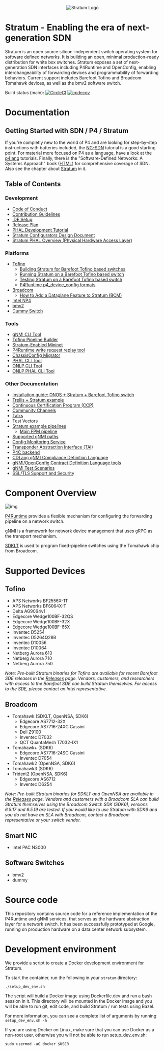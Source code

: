 

<!--
Copyright 2018 Google LLC
Copyright 2018-present Open Networking Foundation

SPDX-License-Identifier: Apache-2.0
-->

<p align="center">
  <img alt="Stratum Logo" src="stratum/docs/images/stratum-logo.png">
</p>

# Stratum - Enabling the era of next-generation SDN

Stratum is an open source silicon-independent switch operating system for
software defined networks. It is building an open, minimal production-ready
distribution for white box switches. Stratum exposes a set of next-generation
SDN interfaces including P4Runtime and OpenConfig, enabling interchangeability
of forwarding devices and programmability of forwarding behaviors. Current
support includes Barefoot Tofino and Broadcom Tomahawk devices, as well as the
bmv2 software switch.

Build status (main): [![CircleCI](https://circleci.com/gh/stratum/stratum/tree/main.svg?style=svg)](https://circleci.com/gh/stratum/stratum/tree/main)
[![codecov](https://codecov.io/gh/stratum/stratum/branch/main/graph/badge.svg)](https://codecov.io/gh/stratum/stratum)

# Documentation

## Getting Started with SDN / P4 / Stratum

If you're completly new to the world of P4 and are looking for step-by-step
instructions with batteries included, the
[NG-SDN](https://github.com/opennetworkinglab/ngsdn-tutorial) tutorial is a good
starting point. For material more focused on P4 as a language, have a look at
the [p4lang](https://github.com/p4lang/tutorials) tutorials. Finally, there is
the "Software-Defined Networks: A Systems Approach" book
([HTML](https://sdn.systemsapproach.org/)) for comprehensive coverage of SDN.
Also see the chapter about
[Stratum](https://sdn.systemsapproach.org/stratum.html#thin-switch-os) in it.

## Table of Contents
### Development

- [Code of Conduct](/CODE_OF_CONDUCT.md)
- [Contribution Guidelines](/CONTRIBUTING.md)
- [IDE Setup](https://github.com/stratum/stratum/wiki/IDE-setup-for-development)
- [Release Plan](stratum/stratum/docs/release_plan.md)
- [PHAL Development Tutorial](/stratum/docs/phal_development_tutorial.md)
- [Stratum Configurators Design Document](/stratum/docs/configurators.md)
- [Stratum PHAL Overview (Physical Hardware Access Layer)](/stratum/docs/phal.md)

### Platforms

- [Tofino](/stratum/hal/bin/barefoot/README.md)
  - [Building Stratum for Barefoot Tofino based switches](/stratum/hal/bin/barefoot/README.build.md)
  - [Running Stratum on a Barefoot Tofino based switch](/stratum/hal/bin/barefoot/README.run.md)
  - [Testing Stratum on a Barefoot Tofino based switch](/stratum/hal/bin/barefoot/README.test.md)
  - [P4Runtime p4_device_config formats](/stratum/hal/bin/barefoot/README.pipeline.md)
- [Broadcom](/stratum/hal/bin/bcm/standalone/README.md)
  - [How to Add a Dataplane Feature to Stratum (BCM)](/stratum/docs/extenting_stratum_bcm.md)
- [Intel NP4](/stratum/hal/bin/np4intel/docker/README.md)
- [bmv2](/stratum/hal/bin/bmv2/README.md)
- [Dummy Switch](/stratum/hal/bin/dummy/README.md)

### Tools

- [gNMI CLI Tool](/stratum/tools/gnmi/README.md)
- [Tofino Pipeline Builder](/stratum/hal/bin/barefoot/README.pipeline.md#stratum-bfpipelineconfig-format-and-the-bfpipelinebuilder)
- [Stratum-Enabled Mininet](/tools/mininet/README.md)
- [P4Runtime write request replay tool](/stratum/tools/stratum_replay/README.md)
- [ChassisConfig Migrator](/stratum/hal/config/chassis_config_migrator.cc)
- [PHAL CLI Tool](/stratum/hal/lib/phal/phal_cli.cc)
- [ONLP CLI Tool](/stratum/hal/lib/phal/onlp/onlp_cli.cc)
- [ONLP PHAL CLI Tool](/stratum/hal/lib/phal/onlp/onlp_phal_cli.cc)

### Other Documentation

- [Installation guide: ONOS + Stratum + Barefoot Tofino switch](/stratum/docs/setup_guide_barefoot_tofino_onos.md)
- [Trellis + Stratum example](/tools/mininet/examples/trellis/README.md)
- [Continuous Certification Program (CCP)](https://wiki.opennetworking.org/display/COM/Stratum+Continuous+Certification+Program)
- [Community Channels](https://github.com/stratum/stratum/wiki/Discuss)
- [Talks](https://github.com/stratum/stratum/wiki/Talks)
- [Test Vectors](https://github.com/stratum/testvectors/blob/master/docs/testvectors_overview.md)
- [Stratum example pipelines](/stratum/pipelines/README.md)
  - [Main FPM pipeline](/stratum/pipelines/main/README.md)
- [Supported gNMI paths](/stratum/docs/gnmi/supported-paths.md)
- [Config Monitoring Service](/stratum/docs/gnmi/README.md)
- [Transponder Abstraction Interface (TAI)](/stratum/docs/tai/README.md)
- [P4C backend](/stratum/p4c_backends/README.md)
- [CDLang gNMI Compliance Definition Language](/stratum/testing/cdlang/g3doc/cdlang.md)
- [gNMI/OpenConfig Contract Definition Language tools](/stratum/testing/cdlang/README.md)
- [gNMI Test Scenarios](/stratum/testing/scenarios/README.md)
- [SSL/TLS Support and Security](/stratum/lib/security/README.md)

# Component Overview

![img](stratum/docs/images/stratum_architecture.png)

[P4Runtime](https://p4.org/p4-runtime) provides a flexible mechanism for
configuring the forwarding pipeline on a network switch.

[gNMI](https://github.com/openconfig/reference/tree/master/rpc/gnmi) is a
framework for network device management that uses gRPC as the transport
mechanism.

[SDKLT](https://github.com/Broadcom-Network-Switching-Software/SDKLT) is used
to program fixed-pipeline switches using the Tomahawk chip from Broadcom.

# Supported Devices

## Tofino

- APS Networks BF2556X-1T
- APS Networks BF6064X-T
- Delta AG9064v1
- Edgecore Wedge100BF-32QS
- Edgecore Wedge100BF-32X
- Edgecore Wedge100BF-65X
- Inventec D5254
- Inventec D5264Q28B
- Inventec D10056
- Inventec D10064
- Netberg Aurora 610
- Netberg Aurora 710
- Netberg Aurora 750

*Note: Pre-built Stratum binaries for Tofino are available for recent Barefoot
SDE releases in the [Releases](https://github.com/stratum/stratum/releases/latest)
page. Vendors, customers, and researchers with access to the Barefoot SDE can
build Stratum themselves. For access to the SDE, please contact an Intel
representative.*

## Broadcom

- Tomahawk (SDKLT, OpenNSA, SDK6)
    - Edgecore AS7712-32X
    - Edgecore AS7716-24XC Cassini
    - Dell Z9100
    - Inventec D7032
    - QCT QuantaMesh T7032-IX1
- Tomahawk+ (SDK6)
    - Edgecore AS7716-24SC Cassini
    - Inventec D7054
- Tomahawk2 (OpenNSA, SDK6)
- Tomahawk3 (SDK6)
- Trident2 (OpenNSA, SDK6)
    - Edgecore AS6712
    - Inventec D6254

*Note: Pre-built Stratum binaries for SDKLT and OpenNSA are available in the
[Releases](https://github.com/stratum/stratum/releases/latest) page. Vendors and
customers with a Broadcom SLA can build Stratum themselves using the Broadcom
Switch SDK (SDK6); versions 6.5.17 and 6.5.19 are tested. If you would like to
use Stratum with SDK6 and you do not have an SLA with Broadcom, contact a
Broadcom representative or your switch vendor.*

## Smart NIC

- Intel PAC N3000

## Software Switches

- bmv2
- dummy

# Source code

This repository contains source code for a reference implementation of
the P4Runtime and gNMI services, that serves as the hardware abstraction layer
for a network switch. It has been successfully prototyped at Google, running on
production hardware on a data center network subsystem.

# Development environment

We provide a script to create a Docker development environment for Stratum.

To start the container, run the following in your `stratum` directory:

    ./setup_dev_env.sh

The script will build a Docker image using Dockerfile.dev and run a bash session
in it. This directory will be mounted in the Docker image and you will be able
to run git, edit code, and build Stratum / run tests using Bazel.

For more information, you can see a complete list of arguments by running:
`setup_dev_env.sh -h`

If you are using Docker on Linux, make sure that you can use Docker as a
non-root user, otherwise you will not be able to run setup_dev_env.sh:

    sudo usermod -aG docker $USER
